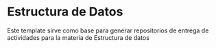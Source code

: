 # Estructura de Datos
Este template sirve como base para generar repositorios de entrega de actividades para la materia de Estructura de datos
